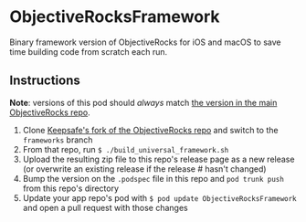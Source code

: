 # ObjectiveRocksFramework

Binary framework version of ObjectiveRocks for iOS and macOS to save time building code from scratch each run.

## Instructions

**Note**: versions of this pod should *always* match [the version in the main ObjectiveRocks repo](https://github.com/iabudiab/ObjectiveRocks/blob/develop/ObjectiveRocks.podspec).

1. Clone [Keepsafe's fork of the ObjectiveRocks repo](https://github.com/KeepSafe/ObjectiveRocks) and switch to the `frameworks` branch
2. From that repo, run `$ ./build_universal_framework.sh`
3. Upload the resulting zip file to this repo's release page as a new release (or overwrite an existing release if the release # hasn't changed)
4. Bump the version on the `.podspec` file in this repo and `pod trunk push` from this repo's directory
5. Update your app repo's pod with `$ pod update ObjectiveRocksFramework` and open a pull request with those changes
